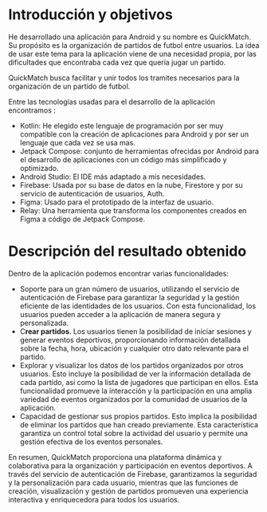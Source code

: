 # Introducción y objetivos

He desarrollado una aplicación para Android y su nombre es QuickMatch. Su propósito es la organización de partidos de futbol entre usuarios. La idea de usar este tema para la aplicación viene de una necesidad propia, por las dificultades que encontraba cada vez que quería jugar un partido.

QuickMatch busca facilitar y unir todos los tramites necesarios para la organización de un partido de futbol.

Entre las tecnologías usadas para el desarrollo de la aplicación encontramos :

* Kotlin: He elegido este lenguaje de programación por ser muy compatible con la creación de aplicaciones para Android y por ser un lenguaje que cada vez se usa mas.
* Jetpack Compose: conjunto de herramientas ofrecidas por Android para el desarrollo de aplicaciones con un código más simplificado y optimizado.
* Android Studio: El IDE más adaptado a mis necesidades.
* Firebase: Usada por su base de datos en la nube, Firestore y por su servicio de autenticación de usuarios, Auth.
* Figma: Usado para el prototipado de la interfaz de usuario.
* Relay: Una herramienta que transforma los componentes creados en Figma a código de Jetpack Compose.

# Descripción del resultado obtenido

Dentro de la aplicación podemos encontrar varias funcionalidades:

* Soporte para un gran número de usuarios, utilizando el servicio de autenticación de Firebase para garantizar la seguridad y la gestión eficiente de las identidades de los usuarios. Con esta funcionalidad, los usuarios pueden acceder a la aplicación de manera segura y personalizada.
* C**rear partidos**. Los usuarios tienen la posibilidad de iniciar sesiones y generar eventos deportivos, proporcionando información detallada sobre la fecha, hora, ubicación y cualquier otro dato relevante para el partido.
* Explorar y visualizar los datos de los partidos organizados por otros usuarios. Esto incluye la posibilidad de ver la información detallada de cada partido, así como la lista de jugadores que participan en ellos. Esta funcionalidad promueve la interacción y la participación en una amplia variedad de eventos organizados por la comunidad de usuarios de la aplicación.
*   Capacidad de gestionar sus propios partidos. Esto implica la posibilidad de eliminar los partidos que han creado previamente. Esta característica garantiza un control total sobre la actividad del usuario y permite una gestión efectiva de los eventos personales.



En resumen, QuickMatch proporciona una plataforma dinámica y colaborativa para la organización y participación en eventos deportivos. A través del servicio de autenticación de Firebase, garantizamos la seguridad y la personalización para cada usuario, mientras que las funciones de creación, visualización y gestión de partidos promueven una experiencia interactiva y enriquecedora para todos los usuarios.

